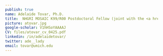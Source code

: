 ```yaml
---
publish: true
name: Adelaide Tovar, Ph.D.
title:  NHGRI MOSAIC K99/R00 Postdoctoral Fellow (joint with the <a href="https://medicine.umich.edu/dept/human-genetics/jacob-kitzman-phd" target='_blank'>Jacob Kitzman Lab</a>)
picture: atovar.jpg
google-scholar: V1hHSoYAAAAJ
CV: files/atovar_cv_0425.pdf
linkedin: /in/adelaidetovar/
twitter: ade__lady
email: tovar@umich.edu
---
```

